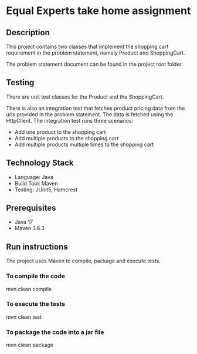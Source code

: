 # Equal Experts take home assignment

## Description
This project contains two classes that implement the shopping cart requirement in the problem
statement, namely Product and ShoppingCart.

The problem statement document can be found in the project root folder.

## Testing
There are unit test classes for the Product and the ShoppingCart.

There is also an integration test that fetches product pricing data from the urls provided in the problem
statement.  The data is fetched using the HttpClient. The integration test runs three scenarios:

* Add one product to the shopping cart
* Add multiple products to the shopping cart
* Add multiple products multiple times to the shopping cart

## Technology Stack
* Language: Java
* Build Tool: Maven
* Testing: JUnit5, Hamcrest

## Prerequisites
* Java 17
* Maven 3.6.3

## Run instructions
The project uses Maven to compile, package and execute tests.

### To compile the code
mvn clean compile

### To execute the tests
mvn clean test

### To package the code into a jar file
mvn clean package